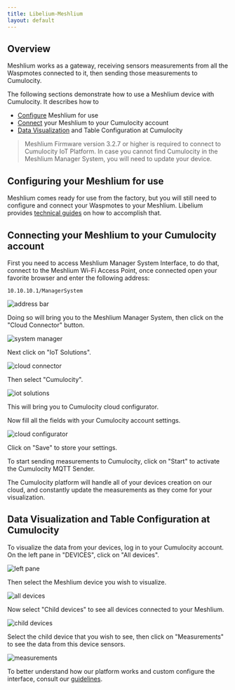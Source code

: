 ```yaml
---
title: Libelium-Meshlium
layout: default
---
```


## Overview

Meshlium works as a gateway, receiving sensors measurements from all the Waspmotes connected to it, then sending those measurements to Cumulocity.

The following sections demonstrate how to use a Meshlium device with Cumulocity. It describes how to

* [Configure](#configure) Meshlium for use
* [Connect](#connect) your Meshlium to your Cumulocity account
* [Data Visualization](#data) and Table Configuration at Cumulocity

>Meshlium Firmware version 3.2.7 or higher is required to connect to Cumulocity IoT Platform. In case you cannot find Cumulocity in the Meshlium Manager System, you will need to update your device.


## <a name="configure"></a>Configuring your Meshlium for use

Meshlium comes ready for use from the factory, but you will still need to configure and connect your Waspmotes to your Meshlium. Libelium provides [technical guides](http://www.libelium.com/development/waspmote/documentation) on how to accomplish that.


## <a name="connect"></a>Connecting your Meshlium to your Cumulocity account

First you need to access Meshlium Manager System Interface, to do that, connect to the Meshlium Wi-Fi Access Point, once connected open your favorite browser and enter the following address:

	10.10.10.1/ManagerSystem

![address bar](/guides/devices/meshlium/ManagerSystem-address_bar.png)

Doing so will bring you to the Meshlium Manager System, then click on the "Cloud Connector" button.

![system manager](/guides/devices/meshlium/ManagerSystem.png)

Next click on "IoT Solutions".

![cloud connector](/guides/devices/meshlium/CloudConnector.png)

Then select "Cumulocity".

![iot solutions](/guides/devices/meshlium/IoTSolutions.png)

This will bring you to Cumulocity cloud configurator.

Now fill all the fields with your Cumulocity account settings.

![cloud configurator](/guides/devices/meshlium/cumulocity_plugin_configuration.png)

Click on "Save" to store your settings.

To start sending measurements to Cumulocity, click on "Start" to activate the Cumulocity MQTT Sender.

The Cumulocity platform will handle all of your devices creation on our cloud, and constantly update the measurements as they come for your visualization.


## <a name="data"></a>Data Visualization and Table Configuration at Cumulocity

To visualize the data from your devices, log in to your Cumulocity account. On the left pane in "DEVICES", click on "All devices".

![left pane](/guides/devices/meshlium/cumulocity_left_pane.png)

Then select the Meshlium device you wish to visualize.

![all devices](/guides/devices/meshlium/all_devices.png)

Now select "Child devices" to see all devices connected to your Meshlium.

![child devices](/guides/devices/meshlium/child_devices.png)

Select the child device that you wish to see, then click on "Measurements" to see the data from this device sensors.

![measurements](/guides/devices/meshlium/measurements.png)

To better understand how our platform works and custom configure the interface, consult our [guidelines](https://www.cumulocity.com/guides/).


